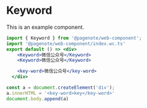 # Keyword

This is an example component.

```jsx
import { Keyword } from '@pagenote/web-component';
import '@pagenote/web-component/index.wc.ts'
export default () => <div>
    <Keyword>微信公众号</Keyword>
    <Keyword>微信公众号</Keyword>

    <key-word>微信公众号</key-word>
  </div>
```

```javascript
const a = document.createElement('div');
a.innerHTML = '<key-word>key</key-word>'
document.body.append(a)
```
